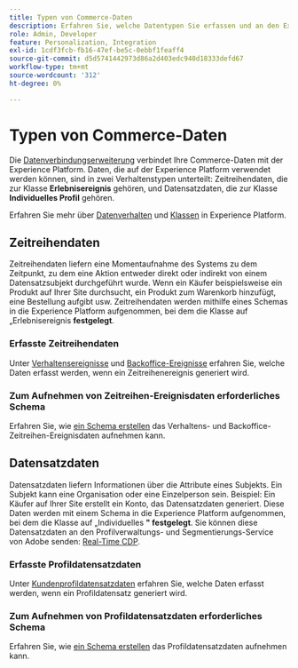 ```yaml
---
title: Typen von Commerce-Daten
description: Erfahren Sie, welche Datentypen Sie erfassen und an den Experience Platform senden können.
role: Admin, Developer
feature: Personalization, Integration
exl-id: 1cdf3fcb-fb16-47ef-be5c-0ebbf1feaff4
source-git-commit: d5d5741442973d86a2d403edc940d18333defd67
workflow-type: tm+mt
source-wordcount: '312'
ht-degree: 0%

---
```


# Typen von Commerce-Daten

Die [Datenverbindungserweiterung](overview.md) verbindet Ihre Commerce-Daten mit der Experience Platform. Daten, die auf der Experience Platform verwendet werden können, sind in zwei Verhaltenstypen unterteilt: Zeitreihendaten, die zur Klasse **Erlebnisereignis** gehören, und Datensatzdaten, die zur Klasse **Individuelles Profil** gehören.

Erfahren Sie mehr über [Datenverhalten](https://experienceleague.adobe.com/docs/experience-platform/xdm/schema/composition.html#data-behaviors) und [Klassen](https://experienceleague.adobe.com/docs/experience-platform/xdm/schema/composition.html#class) in Experience Platform.

## Zeitreihendaten

Zeitreihendaten liefern eine Momentaufnahme des Systems zu dem Zeitpunkt, zu dem eine Aktion entweder direkt oder indirekt von einem Datensatzsubjekt durchgeführt wurde. Wenn ein Käufer beispielsweise ein Produkt auf Ihrer Site durchsucht, ein Produkt zum Warenkorb hinzufügt, eine Bestellung aufgibt usw. Zeitreihendaten werden mithilfe eines Schemas in die Experience Platform aufgenommen, bei dem die Klasse auf „Erlebnisereignis **festgelegt**.

### Erfasste Zeitreihendaten

Unter [Verhaltensereignisse](events.md) und [Backoffice-Ereignisse](events-backoffice.md) erfahren Sie, welche Daten erfasst werden, wenn ein Zeitreihenereignis generiert wird.

### Zum Aufnehmen von Zeitreihen-Ereignisdaten erforderliches Schema

Erfahren Sie, wie [ein Schema erstellen](update-xdm.md) das Verhaltens- und Backoffice-Zeitreihen-Ereignisdaten aufnehmen kann.

## Datensatzdaten

Datensatzdaten liefern Informationen über die Attribute eines Subjekts. Ein Subjekt kann eine Organisation oder eine Einzelperson sein. Beispiel: Ein Käufer auf Ihrer Site erstellt ein Konto, das Datensatzdaten generiert. Diese Daten werden mit einem Schema in die Experience Platform aufgenommen, bei dem die Klasse auf „Individuelles **&quot; festgelegt**. Sie können diese Datensatzdaten an den Profilverwaltungs- und Segmentierungs-Service von Adobe senden: [Real-Time CDP](https://experienceleague.adobe.com/docs/experience-platform/rtcdp/intro/rtcdp-intro/overview.html?lang=de).

### Erfasste Profildatensatzdaten

Unter [Kundenprofildatensatzdaten](events-profilerecord.md) erfahren Sie, welche Daten erfasst werden, wenn ein Profildatensatz generiert wird.

### Zum Aufnehmen von Profildatensatzdaten erforderliches Schema

Erfahren Sie, wie [ein Schema erstellen](profile-data.md) das Profildatensatzdaten aufnehmen kann.
